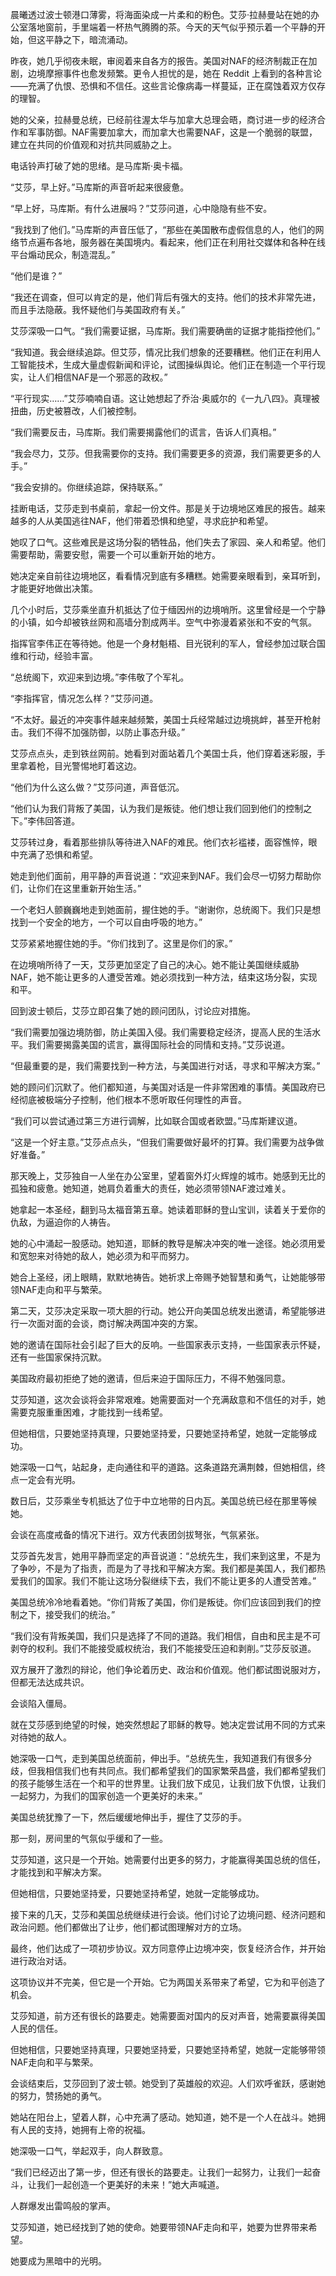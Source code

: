 晨曦透过波士顿港口薄雾，将海面染成一片柔和的粉色。艾莎·拉赫曼站在她的办公室落地窗前，手里端着一杯热气腾腾的茶。今天的天气似乎预示着一个平静的开始，但这平静之下，暗流涌动。

昨夜，她几乎彻夜未眠，审阅着来自各方的报告。美国对NAF的经济制裁正在加剧，边境摩擦事件也愈发频繁。更令人担忧的是，她在 Reddit 上看到的各种言论——充满了仇恨、恐惧和不信任。这些言论像病毒一样蔓延，正在腐蚀着双方仅存的理智。

她的父亲，拉赫曼总统，已经前往渥太华与加拿大总理会晤，商讨进一步的经济合作和军事防御。NAF需要加拿大，而加拿大也需要NAF，这是一个脆弱的联盟，建立在共同的价值观和对抗共同威胁之上。

电话铃声打破了她的思绪。是马库斯·奥卡福。

“艾莎，早上好。”马库斯的声音听起来很疲惫。

“早上好，马库斯。有什么进展吗？”艾莎问道，心中隐隐有些不安。

“我找到了他们。”马库斯的声音压低了，“那些在美国散布虚假信息的人，他们的网络节点遍布各地，服务器在美国境内。看起来，他们正在利用社交媒体和各种在线平台煽动民众，制造混乱。”

“他们是谁？”

“我还在调查，但可以肯定的是，他们背后有强大的支持。他们的技术非常先进，而且手法隐蔽。我怀疑他们与美国政府有关。”

艾莎深吸一口气。“我们需要证据，马库斯。我们需要确凿的证据才能指控他们。”

“我知道。我会继续追踪。但艾莎，情况比我们想象的还要糟糕。他们正在利用人工智能技术，生成大量虚假新闻和评论，试图操纵舆论。他们正在制造一个平行现实，让人们相信NAF是一个邪恶的政权。”

“平行现实……”艾莎喃喃自语。这让她想起了乔治·奥威尔的《一九八四》。真理被扭曲，历史被篡改，人们被控制。

“我们需要反击，马库斯。我们需要揭露他们的谎言，告诉人们真相。”

“我会尽力，艾莎。但我需要你的支持。我们需要更多的资源，我们需要更多的人手。”

“我会安排的。你继续追踪，保持联系。”

挂断电话，艾莎走到书桌前，拿起一份文件。那是关于边境地区难民的报告。越来越多的人从美国逃往NAF，他们带着恐惧和绝望，寻求庇护和希望。

她叹了口气。这些难民是这场分裂的牺牲品，他们失去了家园、亲人和希望。他们需要帮助，需要安慰，需要一个可以重新开始的地方。

她决定亲自前往边境地区，看看情况到底有多糟糕。她需要亲眼看到，亲耳听到，才能更好地做出决策。

几个小时后，艾莎乘坐直升机抵达了位于缅因州的边境哨所。这里曾经是一个宁静的小镇，如今却被铁丝网和高墙分割成两半。空气中弥漫着紧张和不安的气氛。

指挥官李伟正在等待她。他是一个身材魁梧、目光锐利的军人，曾经参加过联合国维和行动，经验丰富。

“总统阁下，欢迎来到边境。”李伟敬了个军礼。

“李指挥官，情况怎么样？”艾莎问道。

“不太好。最近的冲突事件越来越频繁，美国士兵经常越过边境挑衅，甚至开枪射击。我们不得不加强防御，以防止事态升级。”

艾莎点点头，走到铁丝网前。她看到对面站着几个美国士兵，他们穿着迷彩服，手里拿着枪，目光警惕地盯着这边。

“他们为什么这么做？”艾莎问道，声音低沉。

“他们认为我们背叛了美国，认为我们是叛徒。他们想让我们回到他们的控制之下。”李伟回答道。

艾莎转过身，看着那些排队等待进入NAF的难民。他们衣衫褴褛，面容憔悴，眼中充满了恐惧和希望。

她走到他们面前，用平静的声音说道：“欢迎来到NAF。我们会尽一切努力帮助你们，让你们在这里重新开始生活。”

一个老妇人颤巍巍地走到她面前，握住她的手。“谢谢你，总统阁下。我们只是想找到一个安全的地方，一个可以自由呼吸的地方。”

艾莎紧紧地握住她的手。“你们找到了。这里是你们的家。”

在边境哨所待了一天，艾莎更加坚定了自己的决心。她不能让美国继续威胁NAF，她不能让更多的人遭受苦难。她必须找到一种方法，结束这场分裂，实现和平。

回到波士顿后，艾莎立即召集了她的顾问团队，讨论应对措施。

“我们需要加强边境防御，防止美国入侵。我们需要稳定经济，提高人民的生活水平。我们需要揭露美国的谎言，赢得国际社会的同情和支持。”艾莎说道。

“但最重要的是，我们需要找到一种方法，与美国进行对话，寻求和平解决方案。”

她的顾问们沉默了。他们都知道，与美国对话是一件非常困难的事情。美国政府已经彻底被极端分子控制，他们根本不愿听取任何理性的声音。

“我们可以尝试通过第三方进行调解，比如联合国或者欧盟。”马库斯建议道。

“这是一个好主意。”艾莎点点头，“但我们需要做好最坏的打算。我们需要为战争做好准备。”

那天晚上，艾莎独自一人坐在办公室里，望着窗外灯火辉煌的城市。她感到无比的孤独和疲惫。她知道，她肩负着重大的责任，她必须带领NAF渡过难关。

她拿起一本圣经，翻到马太福音第五章。她读着耶稣的登山宝训，读着关于爱你的仇敌，为逼迫你的人祷告。

她的心中涌起一股感动。她知道，耶稣的教导是解决冲突的唯一途径。她必须用爱和宽恕来对待她的敌人，她必须为和平而努力。

她合上圣经，闭上眼睛，默默地祷告。她祈求上帝赐予她智慧和勇气，让她能够带领NAF走向和平与繁荣。

第二天，艾莎决定采取一项大胆的行动。她公开向美国总统发出邀请，希望能够进行一次面对面的会谈，商讨解决两国冲突的方案。

她的邀请在国际社会引起了巨大的反响。一些国家表示支持，一些国家表示怀疑，还有一些国家保持沉默。

美国政府最初拒绝了她的邀请，但后来迫于国际压力，不得不勉强同意。

艾莎知道，这次会谈将会非常艰难。她需要面对一个充满敌意和不信任的对手，她需要克服重重困难，才能找到一线希望。

但她相信，只要她坚持真理，只要她坚持爱，只要她坚持希望，她就一定能够成功。

她深吸一口气，站起身，走向通往和平的道路。这条道路充满荆棘，但她相信，终点一定会有光明。

数日后，艾莎乘坐专机抵达了位于中立地带的日内瓦。美国总统已经在那里等候她。

会谈在高度戒备的情况下进行。双方代表团剑拔弩张，气氛紧张。

艾莎首先发言，她用平静而坚定的声音说道：“总统先生，我们来到这里，不是为了争吵，不是为了指责，而是为了寻找和平解决方案。我们都是美国人，我们都热爱我们的国家。我们不能让这场分裂继续下去，我们不能让更多的人遭受苦难。”

美国总统冷冷地看着她。“你们背叛了美国，你们是叛徒。你们应该回到我们的控制之下，接受我们的统治。”

“我们没有背叛美国，我们只是选择了不同的道路。我们相信，自由和民主是不可剥夺的权利。我们不能接受威权统治，我们不能接受压迫和剥削。”艾莎反驳道。

双方展开了激烈的辩论，他们争论着历史、政治和价值观。他们都试图说服对方，但都无法达成共识。

会谈陷入僵局。

就在艾莎感到绝望的时候，她突然想起了耶稣的教导。她决定尝试用不同的方式来对待她的敌人。

她深吸一口气，走到美国总统面前，伸出手。“总统先生，我知道我们有很多分歧，但我相信我们也有共同点。我们都希望我们的国家繁荣昌盛，我们都希望我们的孩子能够生活在一个和平的世界里。让我们放下成见，让我们放下仇恨，让我们一起努力，为我们的国家创造一个更美好的未来。”

美国总统犹豫了一下，然后缓缓地伸出手，握住了艾莎的手。

那一刻，房间里的气氛似乎缓和了一些。

艾莎知道，这只是一个开始。她需要付出更多的努力，才能赢得美国总统的信任，才能找到和平解决方案。

但她相信，只要她坚持爱，只要她坚持希望，她就一定能够成功。

接下来的几天，艾莎和美国总统继续进行会谈。他们讨论了边境问题、经济问题和政治问题。他们都做出了让步，他们都试图理解对方的立场。

最终，他们达成了一项初步协议。双方同意停止边境冲突，恢复经济合作，并开始进行政治对话。

这项协议并不完美，但它是一个开始。它为两国关系带来了希望，它为和平创造了机会。

艾莎知道，前方还有很长的路要走。她需要面对国内的反对声音，她需要赢得美国人民的信任。

但她相信，只要她坚持真理，只要她坚持爱，只要她坚持希望，她就一定能够带领NAF走向和平与繁荣。

会谈结束后，艾莎回到了波士顿。她受到了英雄般的欢迎。人们欢呼雀跃，感谢她的努力，赞扬她的勇气。

她站在阳台上，望着人群，心中充满了感动。她知道，她不是一个人在战斗。她拥有人民的支持，她拥有上帝的祝福。

她深吸一口气，举起双手，向人群致意。

“我们已经迈出了第一步，但还有很长的路要走。让我们一起努力，让我们一起奋斗，让我们一起创造一个更美好的未来！”她大声喊道。

人群爆发出雷鸣般的掌声。

艾莎知道，她已经找到了她的使命。她要带领NAF走向和平，她要为世界带来希望。

她要成为黑暗中的光明。